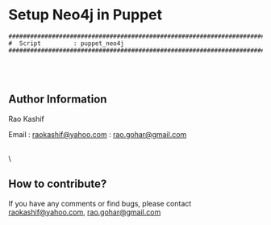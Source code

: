 # Setup Neo4j in Puppet
```
###############################################################################
#  Script         : puppet_neo4j
###############################################################################
```

<br>
<br>

Author Information
------------------

Rao Kashif

Email : raokashif@yahoo.com
      : rao.gohar@gmail.com


\
\



How to contribute?
------------------
If you have any comments or find bugs, please contact raokashif@yahoo.com, rao.gohar@gmail.com




